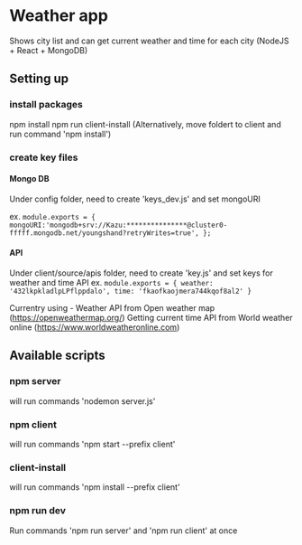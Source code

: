# Weather app
Shows city list and can get current weather and time for each city
(NodeJS + React + MongoDB)

## Setting up
### install packages
npm install
npm run client-install
(Alternatively, move foldert to client and run command 'npm install')

### create key files
#### Mongo DB
Under config folder, need to create 'keys_dev.js' and set mongoURI

ex.
`module.exports = {
    mongoURI:'mongodb+srv://Kazu:***************@cluster0-fffff.mongodb.net/youngshand?retryWrites=true',
};`

#### API
Under client/source/apis folder, need to create 'key.js' and set keys for weather and time API
ex.
`module.exports = {
    weather: '432lkpkladlpLPflppdalo',
    time: 'fkaofkaojmera744kqof8al2'
}`

Currentry using -
Weather API from Open weather map (<https://openweathermap.org/>)
Getting current time API from World weather online (<https://www.worldweatheronline.com>)

## Available scripts
### npm server
will run commands 'nodemon server.js'

### npm client
will run commands 'npm start --prefix client'

### client-install
will run commands 'npm install --prefix client'

### npm run dev
Run commands 'npm run server' and 'npm run client' at once
